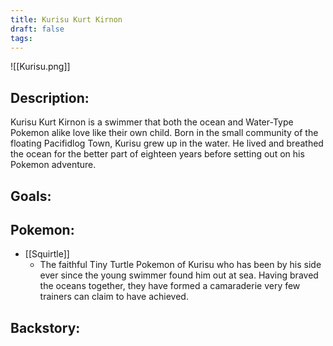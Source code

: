 ```yaml
---
title: Kurisu Kurt Kirnon
draft: false
tags:
---
```

![[Kurisu.png]]
## Description:
Kurisu Kurt Kirnon is a swimmer that both the ocean and Water-Type Pokemon alike love like their own child. Born in the small community of the floating Pacifidlog Town, Kurisu grew up in the water. He lived and breathed the ocean for the better part of eighteen years before setting out on his Pokemon adventure.

## Goals:

## Pokemon:

- [[Squirtle]]
	- The faithful Tiny Turtle Pokemon of Kurisu who has been by his side ever since the young swimmer found him out at sea. Having braved the oceans together, they have formed a camaraderie very few trainers can claim to have achieved.
## Backstory:
